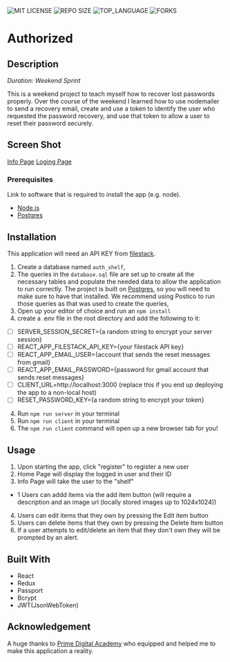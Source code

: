 ![MIT LICENSE](https://img.shields.io/github/license/carlbarfuss/auth_shelf.svg?style=flat-square)
![REPO SIZE](https://img.shields.io/github/repo-size/carlbarfuss/auth_shelf.svg?style=flat-square)
![TOP_LANGUAGE](https://img.shields.io/github/languages/top/carlbarfuss/auth_shelf.svg?style=flat-square)
![FORKS](https://img.shields.io/github/forks/carlbarfuss/auth_shelf.svg?style=social)

# Authorized

## Description

_Duration: Weekend Sprint_

This is a weekend project to teach myself how to recover lost passwords properly.  Over the course of the weekend I learned how to use nodemailer to send a recovery email, create and use a token to identify the user who requested the password recovery, and use that token to allow a user to reset their password securely.

## Screen Shot

[Info Page](/SS1.png)
[Loging Page](/SS2.png)

### Prerequisites

Link to software that is required to install the app (e.g. node).

- [Node.js](https://nodejs.org/en/)
- [Postgres](https://www.postgresql.org/download/)


## Installation

This application will need an API KEY from [filestack](https://www.filestack.com).  

1. Create a database named `auth_shelf`,
2. The queries in the `database.sql` file are set up to create all the necessary tables and populate the needed data to allow the application to run correctly. The project is built on [Postgres](https://www.postgresql.org/download/), so you will need to make sure to have that installed. We recommend using Postico to run those queries as that was used to create the queries, 
3. Open up your editor of choice and run an `npm install`
4. create a .env file in the root directory and add the following to it:
  - [ ] SERVER_SESSION_SECRET={a random string to encrypt your server session}
  - [ ] REACT_APP_FILESTACK_API_KEY={your filestack API key}
  - [ ] REACT_APP_EMAIL_USER={account that sends the reset messages from gmail}
  - [ ] REACT_APP_EMAIL_PASSWORD={password for gmail account that sends reset messages}
  - [ ] CLIENT_URL=http://localhost:3000 (replace this if you end up deploying the app to a non-local host)
  - [ ] RESET_PASSWORD_KEY={a random string to encrypt your token}
4. Run `npm run server` in your terminal
5. Run `npm run client` in your terminal
6. The `npm run client` command will open up a new browser tab for you!

## Usage

1. Upon starting the app, click "register" to register a new user
2. Home Page will display the logged in user and their ID
3. Info Page will take the user to the "shelf"
  - 1 Users can addd items via the add item button (will require a description and an image url (locally stored images up to 1024x1024))
4. Users can edit items that they own by pressing the Edit item button
5. Users can delete items that they own by pressing the Delete Item button
6. If a user attempts to edit/delete an item that they don't own they will be prompted by an alert.


## Built With

- React
- Redux
- Passport
- Bcrypt
- JWT(JsonWebToken)



## Acknowledgement
A huge thanks to [Prime Digital Academy](www.primeacademy.io) who equipped and helped me to make this application a reality.  

